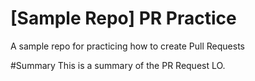 # [Sample Repo] PR Practice
A sample repo for practicing how to create Pull Requests

#Summary
This is a summary of the PR Request LO.